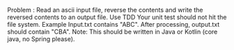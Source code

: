 Problem :
Read an ascii input file, reverse the contents and write the reversed contents to an output file.
Use TDD
Your unit test should not hit the file system.
Example
Input.txt contains "ABC".
After processing, output.txt should contain "CBA".
Note: This should be written in Java or Kotlin (core java, no Spring please).
